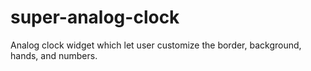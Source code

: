 super-analog-clock
==================

Analog clock widget which let user customize the border, background, hands, and numbers.
